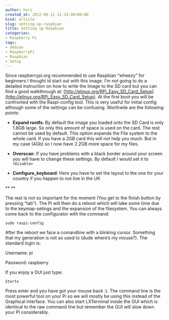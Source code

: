 ```yaml
---
author: hori
created_at: 2012-08-11 21:33:48+00:00
kind: article
slug: setting-up-raspbian
title: Setting up Raspbian
categories:
- Raspberry Pi
tags:
- debian
- RaspberryPi
- Raspbian
- Setup
---
```


Since raspberrypi.org recommended to use Raspbian “wheezy” for beginners I thought id start out with this image. I’m not going to do a detailed instruction on how to write the Image to the SD card but you can find a good walkthrough at: [http://elinux.org/RPi_Easy_SD_Card_Setup](http://elinux.org/RPi_Easy_SD_Card_Setup). At the first boot you will be confronted with the Raspi-config tool. This is very useful for initial config although some of the settings can be confusing. Worthwile are the following points:



	
  * **Expand rootfs**: By default the image you loaded onto the SD Card is only 1.8GB large. So only this amount of space is used on the card. The rest cannot be used by default. This option expands the File system to the whole card. If you have a 2GB card this will not help you much. But in my case (4Gb) so I now have 2.2GB more space for my files.

	
  * **Overscan**: If you have problems with a black border around your screen you will have to change these settings. By default I would set it to `<Disable>`

	
  * **Configure_keyboard**: Here you have to set the layout to the one for your country if you happen to not live in the UK


** **

The rest is not so important for the moment (You get to the finish button by pressing “tab”). The Pi will then do a reboot which will take some time due to the keymap-setings and the expansion of the filesystem. You can always come back to the configurator with the command:

    
    sudo raspi-config


After the reboot we face a comandline with a blinking cursor. Something that my generation is not so used to (dude where’s my mouse?). The standard login is:

Username: pi

Password: raspberry

If you enjoy a GUI just type:

    
    Startx


Press enter and you have got your mouse back :). The command line is the most powerful tool on your Pi so we will mostly be using this instead of the Graphical interface. You can also start LXTerminal inside the GUI which is identical to the raw command line but remember the GUI will slow down your PI considerably.
